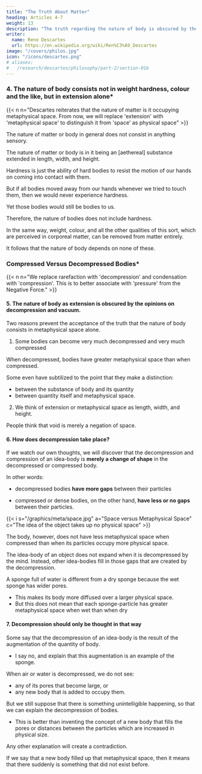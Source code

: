 ```yaml
---
title: "The Truth About Matter"
heading: Articles 4-7
weight: 13
description: "The truth regarding the nature of body is obscured by the opinions respecting rarefaction and a vacuum with which we are pre-occupied"
writer:
  name: Rene Descartes
  url: https://en.wikipedia.org/wiki/Ren%C3%A9_Descartes
image: "/covers/philos.jpg"
icon: "/icons/descartes.png"
# aliases:
#   /research/descartes/philosophy/part-2/section-01b
---
```




### 4. The nature of body consists not in weight hardness, colour and the like, but in extension alone*

{{< n n="Descartes reiterates that the nature of matter is it occupying metaphysical space. From now, we will replace 'extension' with 'metaphysical space' to distinguish it from 'space' as physical space" >}}

<!-- In this way, we will discern that  -->

The nature of matter or body in general does not consist in anything sensory. 

The nature of matter or body is in it being an [aethereal] substance extended in length, width, and height.


<!-- its being hard, or ponderous, or coloured, or that which affects our senses in any other way, but simply in its being a substance   -->

Hardness is just the ability of hard bodies to resist the motion of our hands on coming into contact with them.

<!-- , we know nothing of it by sense farther than that the parts of  -->

But if all bodies moved away from our hands whenever we tried to touch them, then we would never experience hardness.

 <!-- every time our hands moved towards any part, all the bodies in that place moved away as quickly as our hands approached,  -->

Yet those bodies would still be bodies to us. 

Therefore, the nature of bodies does not include hardness. 

<!-- Yet we have no reason to believe that bodies which might thus recede would on this account lose that which makes them bodies.  -->

<!-- The nature of body does not, therefore, consist in hardness.  -->

In the same way, weight, colour, and all the other qualities of this sort, which are perceived in corporeal matter, can be removed from matter entirely. 

 <!-- may be taken from it, itself meanwhile remaining entire:  -->

It follows that the nature of body depends on none of these.


### Compressed Versus Decompressed Bodies*

 <!-- Rarefaction -->
{{< n n="We replace rarefaction with 'decompression' and condensation with 'compression'. This is to better associate with 'pressure' from the Negative Force." >}}


#### 5. The nature of body as extension is obscured by the opinions on decompression and vacuum.

<!-- with which we are pre-occupied. extension-->

Two reasons prevent the acceptance of the truth that the nature of body consists in metaphysical space alone. 

<!-- Many people think that 

The first is the prevalent opinion, that  -->

<!-- most bodies can be so rarefied and condensed. rarefied extension condensed-->

1. Some bodies can become very much decompressed and very much compressed

When decompressed, bodies have greater metaphysical space than when compressed. 

Some even have subtilized to the point that they make a distinction:
- between the substance of body and its quantity 
- between quantity itself and metaphysical space.


2. We think of extension or metaphysical space as length, width, and height. 

<!-- , we are not in the habit of saying that body is there, void space -->

People think that void is merely a negation of space.

<!-- but only space and further  rarefaction-->


#### 6. How does decompression take place?

If we watch our own thoughts, we will discover that the decompression and compression of an idea-body is **merely a change of shape** in the decompressed or compressed body.

<!-- and admits nothing of which he is not clearly conscious, will not suppose that there is anything in those processes further than  -->

<!-- In other words, rare bodies have more numerous distances between their parts filled with other bodies.  -->

In other words:
- decompressed bodies **have more gaps** between their particles
 <!-- that are filled with other bodies. -->
- compressed or dense bodies, on the other hand, **have less or no gaps** between their particles.


{{< i s="/graphics/meta/space.jpg" a="Space versus Metaphysical Space" c="The idea of the object takes up no physical space" >}}


<!-- are those whose parts approach each other, either diminish these distances or removing them. -->
 <!-- wholly away, in the latter of which cases the body is rendered absolutely dense.  -->

The body, however, does not have less metaphysical space when compressed than when its particles occupy more physical space.

<!-- , owing to their removal from each other, and their dispersion into branches. -->

The idea-body of an object does not expand when it is decompressed by the mind. Instead, other idea-bodies fill in those gaps that are created by the decompression.   

<!-- We should not to attribute to it the extension of the pores or distances which its parts do not occupy when it is rarefied, but to the other bodies that fill these interstices. -->

A sponge full of water is different from a dry sponge because the wet sponge has wider pores. 
- This makes its body more diffused over a larger physical space.
- But this does not mean that each sponge-particle has greater metaphysical space when wet than when dry

 <!-- each part of the sponge have greater extension than when compressed and dry -->
<!-- , but only that its pores are wider, and therefore that the  -->


#### 7. Decompression should only be thought in that way
<!-- Rarefaction cannot be intelligibly explained unless in the way here proposed. -->

<!-- I am unable to discover the force of the reasons which have induced  -->

Some say that the decompression of an idea-body is the result of the augmentation of the quantity of body.
- I say no, and explain that this augmentation is an example of the sponge.
<!-- , rather than to explain it on the principle exemplified in the case of a sponge.  -->

When air or water is decompressed, we do not see:
- any of its pores that become large, or
- any new body that is added to occupy them.

But we still suppose that there is something unintelligible happening, so that we can explain the decompression of bodies.
- This is better than inventing the concept of a new body that fills the pores or distances between the particles which are increased in physical size.

 <!-- , than to conclude, because of their rarefaction, that there are  , and filled with some new body. -->

<!-- Nor should we refrain from assenting to this explanation, because we perceive this new body by none of our senses, for there is no reason which obliges us to believe that we should perceive by our senses all the bodies in 

Our senses cannot perceive all bodies in existence. -->

Any other explanation will create a contradiction. 
 <!-- extension -->

If we say that a new body filled up that metaphysical space, then it means that there suddenly is something that did not exist before.  


<!-- - It will suppose that any body was increased by a quantity or metaphysical space which it did not have before, -->

 <!-- without the addition to it of a new extended substance, in other words, of another body, because it is impossible to conceive any addition of extension or quantity to a thing without supposing the addition of a substance having quantity or extension -->

<!-- , as will more clearly appear from what follows. -->

<!-- We see that it is very easy to explain rarefaction in this manner, but impossible in any other; for, in fine, there would be, as appears to me, a manifest contradiction in  -->

